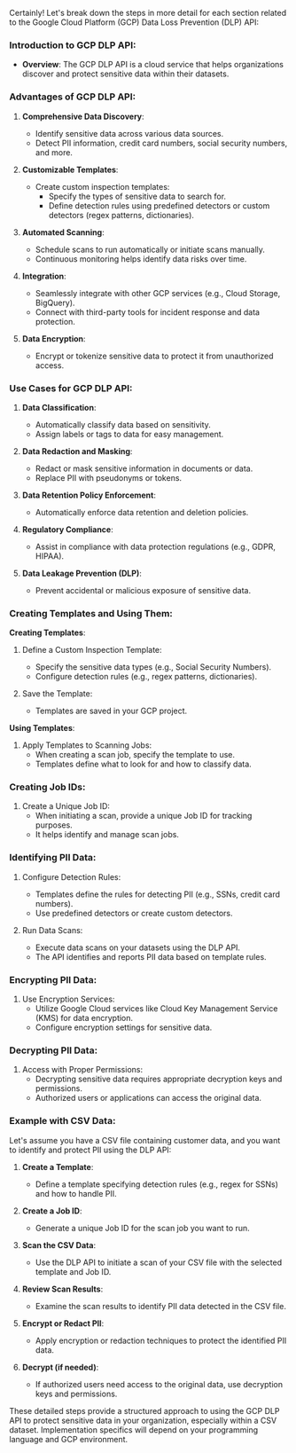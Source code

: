 Certainly! Let's break down the steps in more detail for each section related to the Google Cloud Platform (GCP) Data Loss Prevention (DLP) API:

### Introduction to GCP DLP API:
- **Overview**: The GCP DLP API is a cloud service that helps organizations discover and protect sensitive data within their datasets.

### Advantages of GCP DLP API:
1. **Comprehensive Data Discovery**:
   - Identify sensitive data across various data sources.
   - Detect PII information, credit card numbers, social security numbers, and more.

2. **Customizable Templates**:
   - Create custom inspection templates:
     - Specify the types of sensitive data to search for.
     - Define detection rules using predefined detectors or custom detectors (regex patterns, dictionaries).

3. **Automated Scanning**:
   - Schedule scans to run automatically or initiate scans manually.
   - Continuous monitoring helps identify data risks over time.

4. **Integration**:
   - Seamlessly integrate with other GCP services (e.g., Cloud Storage, BigQuery).
   - Connect with third-party tools for incident response and data protection.

5. **Data Encryption**:
   - Encrypt or tokenize sensitive data to protect it from unauthorized access.

### Use Cases for GCP DLP API:
1. **Data Classification**:
   - Automatically classify data based on sensitivity.
   - Assign labels or tags to data for easy management.

2. **Data Redaction and Masking**:
   - Redact or mask sensitive information in documents or data.
   - Replace PII with pseudonyms or tokens.

3. **Data Retention Policy Enforcement**:
   - Automatically enforce data retention and deletion policies.

4. **Regulatory Compliance**:
   - Assist in compliance with data protection regulations (e.g., GDPR, HIPAA).

5. **Data Leakage Prevention (DLP)**:
   - Prevent accidental or malicious exposure of sensitive data.

### Creating Templates and Using Them:
**Creating Templates**:
1. Define a Custom Inspection Template:
   - Specify the sensitive data types (e.g., Social Security Numbers).
   - Configure detection rules (e.g., regex patterns, dictionaries).

2. Save the Template:
   - Templates are saved in your GCP project.

**Using Templates**:
1. Apply Templates to Scanning Jobs:
   - When creating a scan job, specify the template to use.
   - Templates define what to look for and how to classify data.

### Creating Job IDs:
1. Create a Unique Job ID:
   - When initiating a scan, provide a unique Job ID for tracking purposes.
   - It helps identify and manage scan jobs.

### Identifying PII Data:
1. Configure Detection Rules:
   - Templates define the rules for detecting PII (e.g., SSNs, credit card numbers).
   - Use predefined detectors or create custom detectors.

2. Run Data Scans:
   - Execute data scans on your datasets using the DLP API.
   - The API identifies and reports PII data based on template rules.

### Encrypting PII Data:
1. Use Encryption Services:
   - Utilize Google Cloud services like Cloud Key Management Service (KMS) for data encryption.
   - Configure encryption settings for sensitive data.

### Decrypting PII Data:
1. Access with Proper Permissions:
   - Decrypting sensitive data requires appropriate decryption keys and permissions.
   - Authorized users or applications can access the original data.

### Example with CSV Data:
Let's assume you have a CSV file containing customer data, and you want to identify and protect PII using the DLP API:

1. **Create a Template**:
   - Define a template specifying detection rules (e.g., regex for SSNs) and how to handle PII.

2. **Create a Job ID**:
   - Generate a unique Job ID for the scan job you want to run.

3. **Scan the CSV Data**:
   - Use the DLP API to initiate a scan of your CSV file with the selected template and Job ID.

4. **Review Scan Results**:
   - Examine the scan results to identify PII data detected in the CSV file.

5. **Encrypt or Redact PII**:
   - Apply encryption or redaction techniques to protect the identified PII data.

6. **Decrypt (if needed)**:
   - If authorized users need access to the original data, use decryption keys and permissions.

These detailed steps provide a structured approach to using the GCP DLP API to protect sensitive data in your organization, especially within a CSV dataset. Implementation specifics will depend on your programming language and GCP environment.
